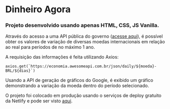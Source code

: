 # Dinheiro Agora

### Projeto desenvolvido usando apenas HTML, CSS, JS Vanilla.

Através do acesso a uma API pública do governo ([acesse aqui](https://economia.awesomeapi.com.br)), é possível obter os valores de variação de diversas moedas internacionais em relação ao real para períodos de no máximo 1 ano.

A requisição das informações é feita utilizando Axios:

```
axios.get(`https://economia.awesomeapi.com.br/json/daily/${moeda}-BRL/${dias}`)
```
 
Usando a API de geração de gráficos do Google, é exibido um gráfico demonstrando a variação da moeda dentro do período selecionado.

O projeto foi colocado em produção usando o serviços de deploy gratuito da Netlify e pode ser visto [aqui](https://005-portfolio-nathanbahia.netlify.app/).
